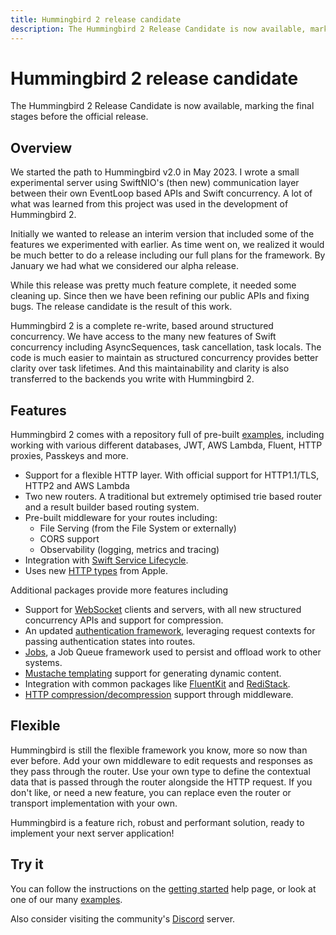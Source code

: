 ```yaml
---
title: Hummingbird 2 release candidate
description: The Hummingbird 2 Release Candidate is now available, marking the final stages before the official release.
---
```

# Hummingbird 2 release candidate

The Hummingbird 2 Release Candidate is now available, marking the final stages before the official release.

## Overview

We started the path to Hummingbird v2.0 in May 2023. I wrote a small experimental server using SwiftNIO's (then new) communication layer between their own EventLoop based APIs and Swift concurrency. A lot of what was learned from this project was used in the development of Hummingbird 2. 

Initially we wanted to release an interim version that included some of the features we experimented with earlier. As time went on, we realized it would be much better to do a release including our full plans for the framework. By January we had what we considered our alpha release. 

While this release was pretty much feature complete, it needed some cleaning up. Since then we have been refining our public APIs and fixing bugs. The release candidate is the result of this work. 

Hummingbird 2 is a complete re-write, based around structured concurrency. We have access to the many new features of Swift concurrency including AsyncSequences, task cancellation, task locals. The code is much easier to maintain as structured concurrency provides better clarity over task lifetimes. And this maintainability and clarity is also transferred to the backends you write with Hummingbird 2.

## Features

Hummingbird 2 comes with a repository full of pre-built [examples](https://github.com/hummingbird-project/hummingbird-examples), including working with various different databases, JWT, AWS Lambda, Fluent, HTTP proxies, Passkeys and more.

- Support for a flexible HTTP layer. With official support for HTTP1.1/TLS, HTTP2 and AWS Lambda
- Two new routers. A traditional but extremely optimised trie based router and a result builder based routing system.
- Pre-built middleware for your routes including:
  - File Serving (from the File System or externally)
  - CORS support
  - Observability (logging, metrics and tracing)
- Integration with [Swift Service Lifecycle](https://github.com/swift-server/swift-service-lifecycle).
- Uses new [HTTP types](https://github.com/apple/swift-http-types) from Apple.

Additional packages provide more features including
- Support for [WebSocket](https://github.com/hummingbird-project/hummingbird-websocket) clients and servers, with all new structured concurrency APIs and support for compression.  
- An updated [authentication framework](https://github.com/hummingbird-project/hummingbird-auth), leveraging request contexts for passing authentication states into routes. 
- [Jobs](https://github.com/hummingbird-project/swift-jobs), a Job Queue framework used to persist and offload work to other systems.
- [Mustache templating](https://github.com/hummingbird-project/swift-mustache) support for generating dynamic content.
- Integration with common packages like [FluentKit](https://github.com/vapor/fluent-kit) and [RediStack](https://github.com/swift-server/redistack).
- [HTTP compression/decompression](https://github.com/hummingbird-project/hummingbird-compression) support through middleware.

## Flexible

Hummingbird is still the flexible framework you know, more so now than ever before. Add your own middleware to edit requests and responses as they pass through the router. Use your own type to define the contextual data that is passed through the router alongside the HTTP request. If you don't like, or need a new feature, you can replace even the router or transport implementation with your own.

Hummingbird is a feature rich, robust and performant solution, ready to implement your next server application!

## Try it

You can follow the instructions on the [getting started](https://docs.hummingbird.codes/2.0/documentation/hummingbird/gettingstarted) help page, or look at one of our many [examples](https://github.com/hummingbird-project/hummingbird-examples).

Also consider visiting the community's [Discord](https://discord.gg/7ME3nZ7mP2) server.  
